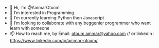 - 👋 Hi, I’m @AmmarOtoom
- 👀 I’m interested in Programming
- 🌱 I’m currently learning Python then Javascript
- 💞️ I’m looking to collaborate with any beggenier programmer who want learn with someone
- 📫 How to reach me, by Email: otoum.ammar@yahoo.com // or linkedin : https://www.linkedin.com/in/ammar-otoom/

<!---
AmmarOtoom/AmmarOtoom is a ✨ special ✨ repository because its `README.md` (this file) appears on your GitHub profile.
You can click the Preview link to take a look at your changes.
--->

